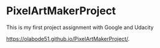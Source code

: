 # PixelArtMakerProject
This is my first project assignment with Google and Udacity

 https://olabode51.github.io/PixelArtMakerProject/.
